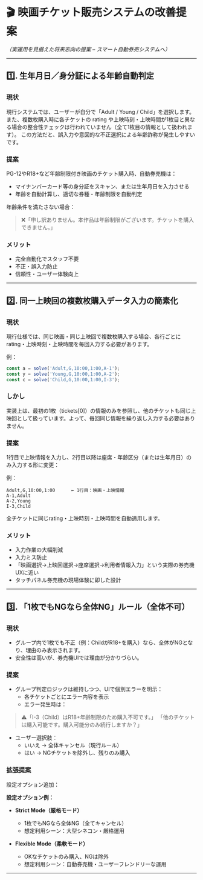 # 🎬 映画チケット販売システムの改善提案

_（実運用を見据えた将来志向の提案 – スマート自動券売システムへ）_

---

## 1️⃣. 生年月日／身分証による年齢自動判定

### **現状**

現行システムでは、ユーザーが自分で「Adult / Young / Child」を選択します。
また、複数枚購入時に各チケットの rating や上映時刻・上映時間が1枚目と異なる場合の整合性チェックは行われていません（全て1枚目の情報として扱われます）。
この方法だと、誤入力や意図的な不正選択による年齢詐称が発生しやすいです。

### **提案**

PG-12やR18+など年齢制限付き映画のチケット購入時、自動券売機は：

- マイナンバーカード等の身分証をスキャン、または生年月日を入力させる
- 年齢を自動計算し、適切な券種・年齢制限を自動判定

年齢条件を満たさない場合：

> ❌「申し訳ありません。本作品は年齢制限がございます。チケットを購入できません。」

### **メリット**

- 完全自動化でスタッフ不要
- 不正・誤入力防止
- 信頼性・ユーザー体験向上

---

## 2️⃣. 同一上映回の複数枚購入データ入力の簡素化

### **現状**

現行仕様では、同じ映画・同じ上映回で複数枚購入する場合、各行ごとにrating・上映時刻・上映時間を毎回入力する必要があります。

例：

```typescript
const a = solve('Adult,G,10:00,1:00,A-1');
const y = solve('Young,G,10:00,1:00,A-2');
const c = solve('Child,G,10:00,1:00,I-3');
```

### **しかし**

実装上は、最初の1枚（tickets[0]）の情報のみを参照し、他のチケットも同じ上映回として扱っています。よって、毎回同じ情報を繰り返し入力する必要はありません。

### **提案**

1行目で上映情報を入力し、2行目以降は座席・年齢区分（または生年月日）のみ入力する形に変更：

例：

```
Adult,G,10:00,1:00      ← 1行目：映画・上映情報
A-1,Adult
A-2,Young
I-3,Child
```

全チケットに同じrating・上映時刻・上映時間を自動適用します。

### **メリット**

- 入力作業の大幅削減
- 入力ミス防止
- 「映画選択→上映回選択→座席選択→利用者情報入力」という実際の券売機UXに近い
- タッチパネル券売機の現場体験に即した設計

---

## 3️⃣. 「1枚でもNGなら全体NG」ルール（全体不可）

### **現状**

- グループ内で1枚でも不正（例：ChildがR18+を購入）なら、全体がNGとなり、理由のみ表示されます。
- 安全性は高いが、券売機UIでは理由が分かりづらい。

### **提案**

- グループ判定ロジックは維持しつつ、UIで個別エラーを明示：
  - 各チケットごとにエラー内容を表示
  - エラー発生時は：

> ⚠️「I-3（Child）はR18+年齢制限のため購入不可です。」
> 「他のチケットは購入可能です。購入可能分のみ続行しますか？」

- ユーザー選択肢：
  - いいえ → 全体キャンセル（現行ルール）
  - はい → NGチケットを除外し、残りのみ購入

### **拡張提案**

設定オプション追加：

**設定オプション例：**

- **Strict Mode（厳格モード）**
  - 1枚でもNGなら全体NG（全てキャンセル）
  - 想定利用シーン：大型シネコン・厳格運用

- **Flexible Mode（柔軟モード）**
  - OKなチケットのみ購入、NGは除外
  - 想定利用シーン：自動券売機・ユーザーフレンドリーな運用

---
